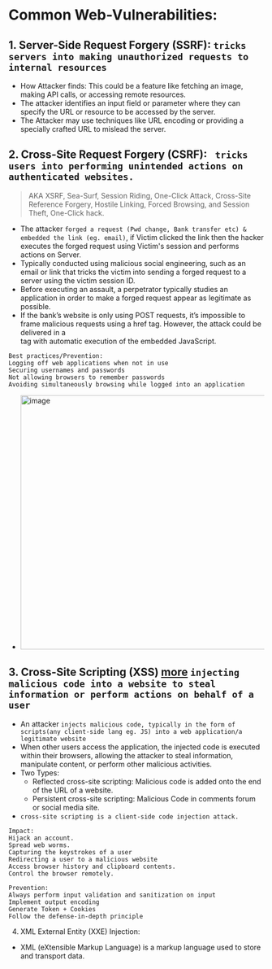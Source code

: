 # Common Web-Vulnerabilities:

## 1. Server-Side Request Forgery (SSRF): `tricks servers into making unauthorized requests to internal resources`
- How Attacker finds: This could be a feature like fetching an image, making API calls, or accessing remote resources.
- The attacker identifies an input field or parameter where they can specify the URL or resource to be accessed by the server.
- The Attacker may use techniques like URL encoding or providing a specially crafted URL to mislead the server.

## 2. Cross-Site Request Forgery (CSRF): ` tricks users into performing unintended actions on authenticated websites.`
> AKA XSRF, Sea-Surf, Session Riding, One-Click Attack, Cross-Site Reference Forgery, Hostile Linking, Forced Browsing, and Session Theft, One-Click hack.
- The attacker `forged a request (Pwd change, Bank transfer etc) & embedded the link (eg. email)`, if Victim clicked the link then the hacker executes the forged request using Victim's session and performs actions on Server.
- Typically conducted using malicious social engineering, such as an email or link that tricks the victim into sending a forged request to a server using the victim session ID.
- Before executing an assault, a perpetrator typically studies an application in order to make a forged request appear as legitimate as possible.
- If the bank’s website is only using POST requests, it’s impossible to frame malicious requests using a <a> href tag. However, the attack could be delivered in a <form> tag with automatic execution of the embedded JavaScript.

```
Best practices/Prevention:
Logging off web applications when not in use
Securing usernames and passwords
Not allowing browsers to remember passwords
Avoiding simultaneously browsing while logged into an application
```
- <img width="500" alt="image" src="https://github.com/IOxCyber/EssentialsCy/assets/40174034/3af831d7-deb4-4542-9f50-2c503df06b61">

## 3. Cross-Site Scripting (XSS) [more](https://www.cloudflare.com/en-gb/learning/security/threats/cross-site-scripting/) `injecting malicious code into a website to steal information or perform actions on behalf of a user`
- An attacker `injects malicious code, typically in the form of scripts(any client-side lang eg. JS) into a web application/a legitimate website`
- When other users access the application, the injected code is executed within their browsers, allowing the attacker to steal information, manipulate content, or perform other malicious activities.
- Two Types:
  - Reflected cross-site scripting: Malicious code is added onto the end of the URL of a website.
  - Persistent cross-site scripting: Malicious Code in comments forum or social media site.
- `cross-site scripting is a client-side code injection attack.`

```
Impact: 
Hijack an account.
Spread web worms.
Capturing the keystrokes of a user
Redirecting a user to a malicious website
Access browser history and clipboard contents.
Control the browser remotely.
```
```
Prevention:
Always perform input validation and sanitization on input
Implement output encoding
Generate Token + Cookies
Follow the defense-in-depth principle
```

4. XML External Entity (XXE) Injection:
- XML (eXtensible Markup Language) is a markup language used to store and transport data.